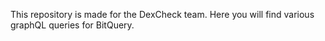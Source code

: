 This repository is made for the DexCheck team.
Here you will find various graphQL queries for BitQuery.
